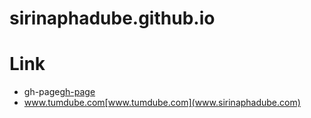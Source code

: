 # sirinaphadube.github.io

# Link

* gh-page[gh-page](http://sirinapha88.github.io/personalwebsite)
* www.tumdube.com[www.tumdube.com](www.sirinaphadube.com)